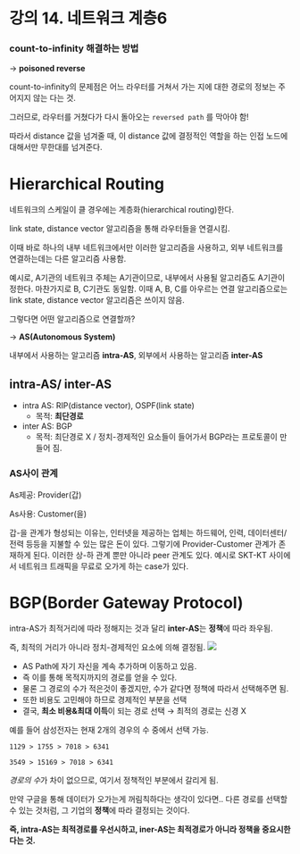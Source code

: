 # 강의 14. 네트워크 계층6

### count-to-infinity 해결하는 방법

→ **poisoned reverse**

count-to-infinity의 문제점은 어느 라우터를 거쳐서 가는 지에 대한 경로의 정보는 주어지지 않는 다는 것.

그러므로, 라우터를 거쳤다가 다시 돌아오는 `reversed path` 를 막아야 함!

따라서 distance 값을 넘겨줄 때, 이 distance 값에 결정적인 역할을 하는 인접 노드에 대해서만 무한대를 넘겨준다.

# Hierarchical Routing

네트워크의 스케일이 클 경우에는 계층화(hierarchical routing)한다.

link state, distance vector 알고리즘을 통해 라우터들을 연결시킴.

이때 바로 하나의 내부 네트워크에서만 이러한 알고리즘을 사용하고, 외부 네트워크를 연결하는데는 다른 알고리즘 사용함.

예시로, A기관의 네트워크 주체는 A기관이므로, 내부에서 사용될 알고리즘도 A기관이 정한다. 마찬가지로 B, C기관도 동일함. 이때 A, B, C를 아우르는 연결 알고리즘으로는 link state, distance vector 알고리즘은 쓰이지 않음.

그렇다면 어떤 알고리즘으로 연결할까?

→ **AS(Autonomous System)**

내부에서 사용하는 알고리즘 **intra-AS**, 외부에서 사용하는 알고리즘 **inter-AS**

## intra-AS/ inter-AS

- intra AS: RIP(distance vector), OSPF(link state)
  - 목적: **최단경로**
- inter AS: BGP
  - 목적: 최단경로 X / 정치-경제적인 요소들이 들어가서 BGP라는 프로토콜이 만들어 짐.

### AS사이 관계

As제공: Provider(갑)

As사용: Customer(을)

갑-을 관계가 형성되는 이유는, 인터넷을 제공하는 업체는 하드웨어, 인력, 데이터센터/전력 등등을 지불할 수 있는 많은 돈이 있다. 그렇기에 Provider-Customer 관계가 존재하게 된다. 이러한 상-하 관계 뿐만 아니라 peer 관계도 있다. 예시로 SKT-KT 사이에서 네트워크 트래픽을 무료로 오가게 하는 case가 있다.

# BGP(Border Gateway Protocol)

intra-AS가 최적거리에 따라 정해지는 것과 달리 **inter-AS**는 **정책**에 따라 좌우됨.

즉, 최적의 거리가 아니라 정치-경제적인 요소에 의해 결정됨.
![](./assets/ch14/bgp.jpeg)

- AS Path에 자기 자신을 계속 추가하며 이동하고 있음.
- 즉 이를 통해 목적지까지의 경로를 얻을 수 있다.
- 물론 그 경로의 수가 적은것이 좋겠지만, 수가 같다면 정책에 따라서 선택해주면 됨.
- 또한 비용도 고민해야 하므로 경제적인 부분을 선택
- 결국, **최소 비용&최대 이득**이 되는 경로 선택 → 최적의 경로는 신경 X

예를 들어 삼성전자는 현재 2개의 경우의 수 중에서 선택 가능.

`1129 > 1755 > 7018 > 6341`

`3549 > 15169 > 7018 > 6341`

*경로의 수*가 차이 없으므로, 여기서 정책적인 부분에서 갈리게 됨.

만약 구글을 통해 데이터가 오가는게 꺼림칙하다는 생각이 있다면.. 다른 경로를 선택할 수 있는 것처럼, 그 기업의 **정책**에 따라 결정되는 것이다.

**즉, intra-AS는 최적경로를 우선시하고, iner-AS는 최적경로가 아니라 정책을 중요시한다는 것.**
